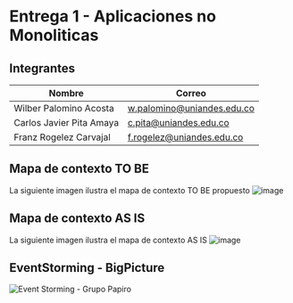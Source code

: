 # Entrega 1 - Aplicaciones no Monoliticas

## Integrantes
| Nombre           | Correo                        |
|------------------|-------------------------------|
| Wilber Palomino Acosta   | [w.palomino@uniandes.edu.co](mailto:w.palomino@uniandes.edu.co) |
| Carlos Javier Pita Amaya | [c.pita@uniandes.edu.co](mailto:c.pita@uniandes.edu.co)|
| Franz Rogelez Carvajal | [f.rogelez@uniandes.edu.co](mailto:f.rogelez@uniandes.edu.co)|

## Mapa de contexto TO BE
La siguiente imagen ilustra el mapa de contexto TO BE propuesto
![image](https://github.com/FranzJr/miso-nomono/assets/3527273/670e33fa-3302-4b12-8821-cd05fbdba0d4)


## Mapa de contexto AS IS
La siguiente imagen ilustra el mapa de contexto AS IS
![image](https://github.com/FranzJr/miso-nomono/assets/3527273/edc29629-2228-4030-b533-f3ad99ce79f3)

## EventStorming - BigPicture
![Event Storming - Grupo Papiro](https://github.com/FranzJr/miso-nomono/assets/3527273/284ebc8c-4bce-4a02-bb5f-b93b16e5145c)
